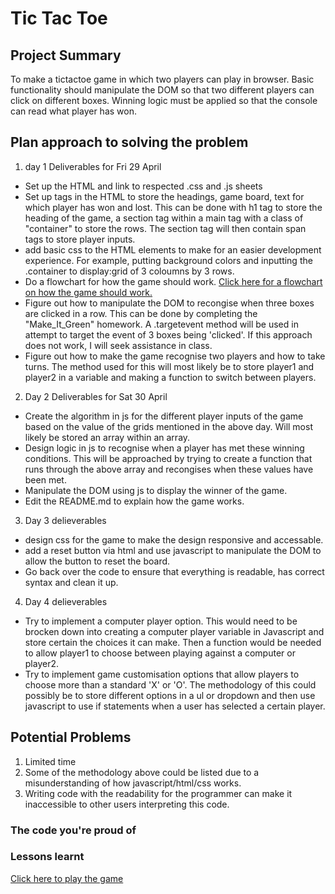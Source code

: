 # Tic Tac Toe 
## Project Summary
<p>
To make a tictactoe game in which two players can play in browser. Basic functionality should manipulate the DOM so that two different players can click on different boxes. Winning logic must be applied so that the console can read what player has won.
</p>

## Plan approach to solving the problem

1. day 1 Deliverables for Fri 29 April 
- Set up the HTML and link to respected .css and .js sheets
- Set up tags in the HTML to store the headings, game board, text for which player has won and lost. This can be done with h1 tag to store the                heading of the game, a section tag within a main tag with a class of "container" to store the rows. The section tag will then contain span tags            to store player inputs. 
- add basic css to the HTML elements to make for an easier development experience. For example, putting background colors and inputting the                  .container to display:grid of 3 coloumns by 3 rows.
- Do a flowchart for how the game should work. <a href= "https://lucid.app/lucidchart/85819bc5-d467-45bc-a6d9-83e846fbd0aa/edit?invitationId=inv_3fe3a7cc-9126-4919-863f-f0af975de505">Click here for a flowchart on how the game should work.</a>
- Figure out how to manipulate the DOM to recongise when three boxes are clicked in a row. This can be done by completing the "Make_It_Green"                homework. A .targetevent method will be used in attempt to target the event of 3 boxes being 'clicked'. If this approach does not work, I will seek assistance in class.
- Figure out how to make the game recognise two players and how to take turns. The method used for this will most likely be to store player1 and player2 in a variable and making a function to switch between players.

2. Day 2 Deliverables for Sat 30 April
- Create the algorithm in js for the different player inputs of the game based on the value of the grids mentioned in the above day. Will most likely be stored an array within an array.
- Design logic in js to recognise when a player has met these winning conditions. This will be approached by trying to create a function that runs through the above array and recongises when these values have been met.
- Manipulate the DOM using js to display the winner of the game. 
- Edit the README.md to explain how the game works.

3. Day 3 delieverables
- design css for the game to make the design responsive and accessable.
- add a reset button via html and use javascript to manipulate the DOM to allow the button to reset the board.
- Go back over the code to ensure that everything is readable, has correct syntax and clean it up. 

4. Day 4 delieverables
 - Try to implement a computer player option. This would need to be brocken down into creating a computer player variable in Javascript and store certain the choices it can make. Then a function would be needed to allow player1 to choose between playing against a computer or player2.
 - Try to implement game customisation options that allow players to choose more than a standard 'X' or 'O'. The methodology of this could possibly be to store different options in a ul or dropdown and then use javascript to use if statements when a user has selected a certain player. 
 
 ## Potential Problems
 1. Limited time
 2. Some of the methodology above could be listed due to a misunderstanding of how javascript/html/css works. 
 3. Writing code with the readability for the programmer can make it inaccessible to other users interpreting this code. 

### The code you're proud of
### Lessons learnt
<a href= "https://geoph88.github.io/tic-tac-toe/">Click here to play the game</a>
